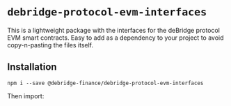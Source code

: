 # `debridge-protocol-evm-interfaces`

This is a lightweight package with the interfaces for the deBridge protocol EVM smart contracts. Easy to add as a dependency to your project to avoid copy-n-pasting the files itself.

## Installation

```
npm i --save @debridge-finance/debridge-protocol-evm-interfaces
```

Then import:

```
```
